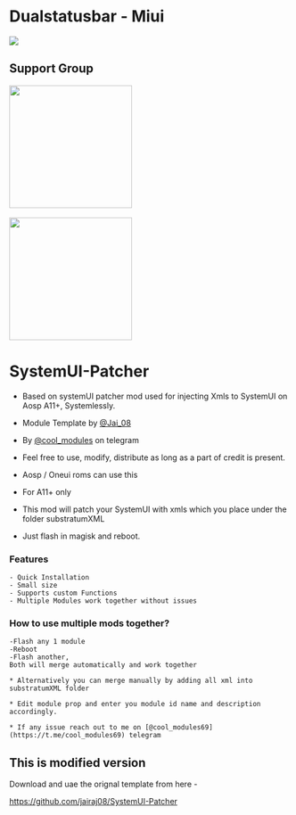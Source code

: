 # Dualstatusbar - Miui
<a href="https://t.me/DualstatusbarMiui"><img src=https://telegra.ph/file/b35a82b90c2938835303b.jpg></a>

## Support Group
<a href="https://t.me/DualstatusbarMiui"><img src="https://img.shields.io/badge/Channel%20Support%3F-yes-green?&style=flat-square?&logo=telegram" width=220px></a>
<br>
<br>
<a href="https://t.me/miuidsb_support"><img src="https://img.shields.io/badge/Group%20Support%3F-yes-green?&style=flat-square?&logo=telegram" width=220px></a>
# SystemUI-Patcher
*  Based on  systemUI patcher mod used for injecting Xmls to SystemUI on Aosp A11+, Systemlessly. 

- Module Template by [@Jai_08](https://github.com/jairaj08)

- By [@cool_modules](https://t.me/cool_modules) on telegram 

- Feel free to use, modify, distribute as long as a part of credit is present.

- Aosp / Oneui roms can use this

- For A11+ only

- This mod will patch your SystemUI with xmls which you place under the folder substratumXML

- Just flash in magisk and reboot.

### Features
```
- Quick Installation
- Small size
- Supports custom Functions
- Multiple Modules work together without issues
```

### How to use multiple mods together?
```
-Flash any 1 module 
-Reboot
-Flash another,
Both will merge automatically and work together

* Alternatively you can merge manually by adding all xml into substratumXML folder

* Edit module prop and enter you module id name and description accordingly. 

* If any issue reach out to me on [@cool_modules69](https://t.me/cool_modules69) telegram
```

## This is modified version 
Download and uae the orignal template from here -

https://github.com/jairaj08/SystemUI-Patcher
